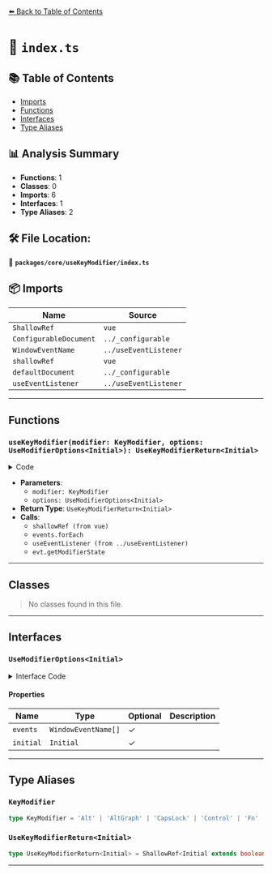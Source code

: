[⬅️ Back to Table of Contents](../../../index.md)

# 📄 `index.ts`

## 📚 Table of Contents

- [Imports](#imports)
- [Functions](#functions)
- [Interfaces](#interfaces)
- [Type Aliases](#type-aliases)

## 📊 Analysis Summary

- **Functions**: 1
- **Classes**: 0
- **Imports**: 6
- **Interfaces**: 1
- **Type Aliases**: 2

## 🛠️ File Location:
📂 **`packages/core/useKeyModifier/index.ts`**

## 📦 Imports

| Name | Source |
|------|--------|
| `ShallowRef` | `vue` |
| `ConfigurableDocument` | `../_configurable` |
| `WindowEventName` | `../useEventListener` |
| `shallowRef` | `vue` |
| `defaultDocument` | `../_configurable` |
| `useEventListener` | `../useEventListener` |


---

## Functions

### `useKeyModifier(modifier: KeyModifier, options: UseModifierOptions<Initial>): UseKeyModifierReturn<Initial>`

<details><summary>Code</summary>

```ts
export function useKeyModifier<Initial extends boolean | null>(modifier: KeyModifier, options: UseModifierOptions<Initial> = {}): UseKeyModifierReturn<Initial> {
  const {
    events = defaultEvents,
    document = defaultDocument,
    initial = null,
  } = options

  const state = shallowRef(initial) as ShallowRef<boolean>

  if (document) {
    events.forEach((listenerEvent) => {
      useEventListener(document, listenerEvent, (evt: KeyboardEvent | MouseEvent) => {
        if (typeof evt.getModifierState === 'function')
          state.value = evt.getModifierState(modifier)
      }, { passive: true })
    })
  }

  return state
}
```
</details>

- **Parameters**:
  - `modifier: KeyModifier`
  - `options: UseModifierOptions<Initial>`
- **Return Type**: `UseKeyModifierReturn<Initial>`
- **Calls**:
  - `shallowRef (from vue)`
  - `events.forEach`
  - `useEventListener (from ../useEventListener)`
  - `evt.getModifierState`

---

## Classes

> No classes found in this file.


---

## Interfaces

### `UseModifierOptions<Initial>`

<details><summary>Interface Code</summary>

```ts
export interface UseModifierOptions<Initial> extends ConfigurableDocument {
  /**
   * Event names that will prompt update to modifier states
   *
   * @default ['mousedown', 'mouseup', 'keydown', 'keyup']
   */
  events?: WindowEventName[]

  /**
   * Initial value of the returned ref
   *
   * @default null
   */
  initial?: Initial
}
```
</details>

#### Properties

| Name | Type | Optional | Description |
|------|------|----------|-------------|
| `events` | `WindowEventName[]` | ✓ |  |
| `initial` | `Initial` | ✓ |  |


---

## Type Aliases

### `KeyModifier`

```ts
type KeyModifier = 'Alt' | 'AltGraph' | 'CapsLock' | 'Control' | 'Fn' | 'FnLock' | 'Meta' | 'NumLock' | 'ScrollLock' | 'Shift' | 'Symbol' | 'SymbolLock';
```

### `UseKeyModifierReturn<Initial>`

```ts
type UseKeyModifierReturn<Initial> = ShallowRef<Initial extends boolean ? boolean : boolean | null>;
```


---